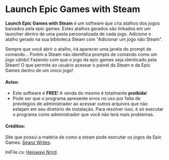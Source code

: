 # Launch Epic Games with Steam

**Launch Epic Games with Steam** é um software que cria atalhos dos jogos baixados pela epic games.
Estes atalhos gerados são linkados em um launcher dentro de uma pasta personalizada de cada jogo.
Adicione o atalho gerado na sua biblioteca Steam com "Adicionar um jogo não Steam".

Sempre que você abrir o atalho, irá aparecer uma janela do prompt de comando... Porém a Steam não identifica prompts de comando como um jogo válido! Fazendo com que o jogo
da epic games seja identicado pela Steam! O que permite ao usuário acessar o painel da Steam e da Epic Games dentro de um único jogo!

#### Aviso:
- Este software é **FREE**! A venda do mesmo é totalmente **proibida**!
- Pode ser que o programa apresente erros no uso por falta de previlégios de administrador ao acessar outros arquivos que não estejam em seu diretório de instalação.
Para resolver isso, é só executar o programa como administrador que você não terá mais problemas.

#### Créditos:
Site que possui a matéria de como a steam pode executar os jogos da Epic Games: [Seanz Writes](seanzwrites.com).

IniFile.cs: [Heiswayi Nrird](https://github.com/heiswayi).
